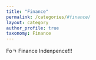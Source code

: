 ```yaml
---
title: "Finance"
permalink: /categories/#finance/
layout: category
author_profile: true
taxonomy: Finance
---
```


Foㄱ Finance Indenpence!!!
